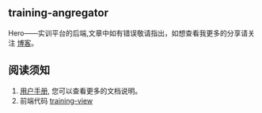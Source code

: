 ## training-angregator
Hero——实训平台的后端,文章中如有错误敬请指出，如想查看我更多的分享请关注 [博客](http://blog.csdn.net/m0_37538876/article/details/78262345)。

## 阅读须知
1. [用户手册](http://www.crazyboy2016.com/hero-share/trainweb-guide), 您可以查看更多的文档说明。
2. 前端代码 [training-view](https://github.com/wangjianpeng2016/training-view)



